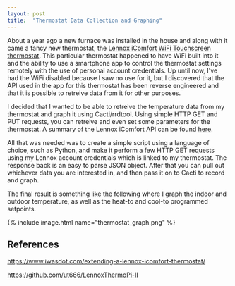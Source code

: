 ```yaml
---
layout: post
title:  "Thermostat Data Collection and Graphing"
---
```

About a year ago a new furnace was installed in the house and along with it came a fancy new thermostat,
the [Lennox iComfort WiFi Touchscreen thermostat][lennox-icomfort].
This particular thermostat happened to have WiFi built into it and the ability to use a smartphone app to control the
thermostat settings remotely with the use of personal account credentials. Up until now, I've had the WiFi disabled because
I saw no use for it, but I discovered that the API used in the app for this thermostat has been reverse engineered and that
it is possible to retreive data from it for other purposes.

I decided that I wanted to be able to retreive the temperature data from my thermostat and graph it using Cacti/rrdtool.
Using simple HTTP GET and PUT requests, you can retreive and even set some parameters for the thermostat.
A summary of the Lennox iComfort API can be found [here][lennox-api].

All that was needed was to create a simple script using a language of choice, such as Python,
and make it perform a few HTTP GET requests using my Lennox account credentials which is linked to my thermostat.
The response back is an easy to parse JSON object. After that you can pull out whichever data you are interested in,
and then pass it on to Cacti to record and graph.

The final result is something like the following where I graph the indoor and outdoor temperature,
as well as the heat-to and cool-to programmed setpoints.

{% include image.html name="thermostat_graph.png" %}

## References

<https://www.iwasdot.com/extending-a-lennox-icomfort-thermostat/>

<https://github.com/ut666/LennoxThermoPi-II>

[lennox-icomfort]: http://www.lennox.com/products/comfort-controls/thermostats/icomfortwi-fi
[lennox-api]: http://htmlpreview.github.io/?https://github.com/ut666/LennoxThermoPi-II/blob/master/lennoxAPI.html
